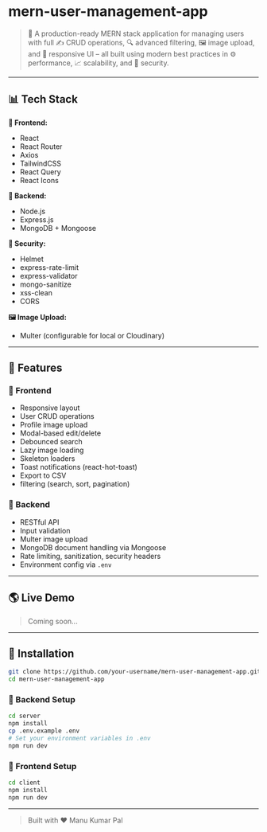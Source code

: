 # mern-user-management-app

> 🚀 A production-ready MERN stack application for managing users with full ✍️ CRUD operations, 🔍 advanced filtering, 🖼️ image upload, and 📱 responsive UI – all built using modern best practices in ⚙️ performance, 📈 scalability, and 🔐 security.
---

## 📊 Tech Stack

**🎨 Frontend:**
- React
- React Router
- Axios
- TailwindCSS
- React Query
- React Icons

**🧠 Backend:**
- Node.js
- Express.js
- MongoDB + Mongoose

**🔐 Security:**
- Helmet
- express-rate-limit
- express-validator
- mongo-sanitize
- xss-clean
- CORS

**🖼️ Image Upload:**
- Multer (configurable for local or Cloudinary)

---

## 🔧 Features

### 🏢 Frontend
- Responsive layout
- User CRUD operations
- Profile image upload
- Modal-based edit/delete
- Debounced search
- Lazy image loading
- Skeleton loaders
- Toast notifications (react-hot-toast)
- Export to CSV
- filtering (search, sort, pagination)

### 🚀 Backend
- RESTful API
- Input validation
- Multer image upload
- MongoDB document handling via Mongoose
- Rate limiting, sanitization, security headers
- Environment config via `.env`

---

## 🌎 Live Demo
> Coming soon...

---

## 🔄 Installation

```bash
git clone https://github.com/your-username/mern-user-management-app.git
cd mern-user-management-app
```

### 🚀 Backend Setup
```bash
cd server
npm install
cp .env.example .env
# Set your environment variables in .env
npm run dev
```

### 🚀 Frontend Setup
```bash
cd client
npm install
npm run dev
```

---


> Built with ❤️ Manu Kumar Pal
